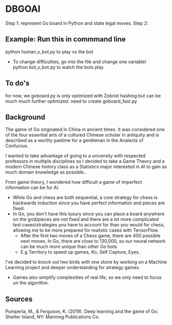 # DBGOAI  

Step 1: represent Go board in Python and state legal moves.
Step 2: 

Example: Run this in commmand line  
---------------
python human_v_bot.py to play vs the bot  
   * To change difficulties, go into the file and change one variable!  
python bot_v_bot.py to watch the bots play  

To do's
--------------
  for now, we goboard.py is only opitmized with Zobrist hashing but can be much much further optimized. need to create goboard_fast.py

Background
------------------
The game of Go originated in China in ancient times. It was considered one of the four essential arts of a cultured Chinese scholar in antiquity and is described as a worthy pastime for a gentleman in the Analects of Confucius.

I wanted to take advantage of going to a university with respected professors in multiple disciplines so I decided to take a Game Theory and a modern Chinese history class as a Statistics major interested in AI to gain as much domain knowledge as possible.. 


From game theory, I wondered how difficult a game of imperfect information can be for AI.  
   - While Go and chess are both sequential, a core strategy for chess is backwards induction since you have perfect information and pieces are fixed. 
   - In Go, you don't have this luxury since you can place a board anywhere on the grid/pieces are not fixed and there are a lot more complicated test cases/strategies you have to account for than you would for chess, allowing me to be more prepared for realistic cases with TensorFlow. 
       - After the first two moves of a Chess game, there are 400 possible next moves. In Go, there are close to 130,000, so our neural network can be much more unique than other Go bots.  
       - E.g Territory to speed up games, Ko, Self Capture, Eyes.

I've decided to knock out two birds with one stone by working on a Machine Learning project and deeper understanding for strategy games.
   * Games also simplify complexities of real life, so we only need to focus on the algorithm.

Sources
----------
Pumperla, M., & Ferguson, K. (2019). Deep learning and the game of Go. Shelter Island, NY: Manning Publications Co.
